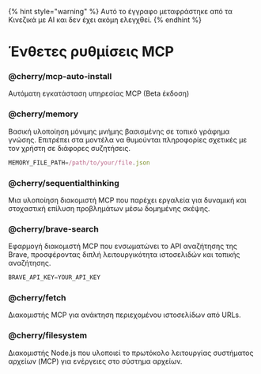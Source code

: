 
{% hint style="warning" %}
Αυτό το έγγραφο μεταφράστηκε από τα Κινεζικά με AI και δεν έχει ακόμη ελεγχθεί.
{% endhint %}

# Ένθετες ρυθμίσεις MCP

### @cherry/mcp-auto-install

Αυτόματη εγκατάσταση υπηρεσίας MCP (Beta έκδοση)

### @cherry/memory

Βασική υλοποίηση μόνιμης μνήμης βασισμένης σε τοπικό γράφημα γνώσης. Επιτρέπει στα μοντέλα να θυμούνται πληροφορίες σχετικές με τον χρήστη σε διάφορες συζητήσεις.

```typescript
MEMORY_FILE_PATH=/path/to/your/file.json
```

### @cherry/sequentialthinking

Μια υλοποίηση διακομιστή MCP που παρέχει εργαλεία για δυναμική και στοχαστική επίλυση προβλημάτων μέσω δομημένης σκέψης.

### @cherry/brave-search

Εφαρμογή διακομιστή MCP που ενσωματώνει το API αναζήτησης της Brave, προσφέροντας διπλή λειτουργικότητα ιστοσελιδών και τοπικής αναζήτησης.

```typescript
BRAVE_API_KEY=YOUR_API_KEY
```

### @cherry/fetch

Διακομιστής MCP για ανάκτηση περιεχομένου ιστοσελίδων από URLs.

### @cherry/filesystem

Διακομιστής Node.js που υλοποιεί το πρωτόκολο λειτουργίας συστήματος αρχείων (MCP) για ενέργειες στο σύστημα αρχείων.